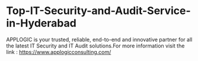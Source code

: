 # Top-IT-Security-and-Audit-Service-in-Hyderabad
APPLOGIC is your trusted, reliable, end-to-end and innovative partner for all the latest IT Security and IT Audit solutions.For more information visit the link : https://www.applogicconsulting.com/
